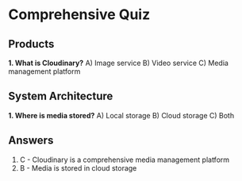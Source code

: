 # Comprehensive Quiz

## Products

**1. What is Cloudinary?**
A) Image service
B) Video service
C) Media management platform

## System Architecture

**1. Where is media stored?**
A) Local storage
B) Cloud storage
C) Both

## Answers

1. C - Cloudinary is a comprehensive media management platform
1. B - Media is stored in cloud storage
